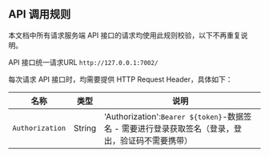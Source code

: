 ## API 调用规则

本文档中所有请求服务端 API 接口的请求均使用此规则校验，以下不再重复说明。

API 接口统一请求URL ```http://127.0.0.1:7002/```

每次请求 API 接口时，均需要提供 HTTP Request Header，具体如下：

| 名称                | 类型   | 说明                                                         |
| ------------------- | ------ | ------------------------------------------------------------ |
| ```Authorization``` | String | 'Authorization':`Bearer ${token}`-数据签名 - 需要进行登录获取签名（登录，登出，验证码不需要携带） |

